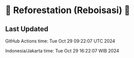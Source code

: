 
# 🌳 Reforestation (Reboisasi) 🌲

## Last Updated

GitHub Actions time: Tue Oct 29 09:22:07 UTC 2024

Indonesia/Jakarta time: Tue Oct 29 16:22:07 WIB 2024
